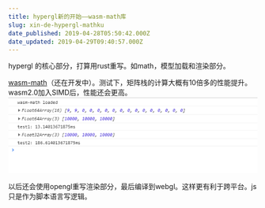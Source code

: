 ```yaml
---
title: hypergl新的开始——wasm-math库
slug: xin-de-hypergl-mathku
date_published: 2019-04-28T05:50:42.000Z
date_updated: 2019-04-29T09:40:57.000Z
---
```


hypergl 的核心部分，打算用rust重写。如math，模型加载和渲染部分。

[wasm-math](https://github.com/laopo001/wasm-math)（还在开发中）。测试下，矩阵栈的计算大概有10倍多的性能提升。wasm2.0加入SIMD后，性能还会更高。
![](/source/images/2019/04/QQ--20190429172826.png)

以后还会使用opengl重写渲染部分，最后编译到webgl。这样更有利于跨平台。js只是作为脚本语言写逻辑。
